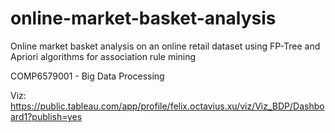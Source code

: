 # online-market-basket-analysis

Online market basket analysis on an online retail dataset using FP-Tree and Apriori algorithms for association rule mining

COMP6579001 - Big Data Processing

Viz: https://public.tableau.com/app/profile/felix.octavius.xu/viz/Viz_BDP/Dashboard1?publish=yes
